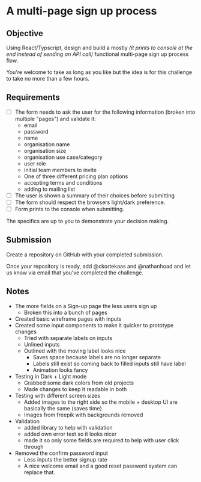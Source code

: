 # A multi-page sign up process

## Objective

Using React/Typscript, design and build a mostly _(it prints to console at the end instead of sending an API call)_ functional multi-page sign up process flow.

You're welcome to take as long as you like but the idea is for this challenge to take no more than a few hours.

## Requirements

- [ ] The form needs to ask the user for the following information (broken into multiple "pages") and validate it:
   - email
   - password
   - name
   - organisation name
   - organisation size
   - organisation use case/category
   - user role
   - initial team members to invite
   - One of three different pricing plan options
   - accepting terms and conditions
   - adding to mailing list
- [ ] The user is shown a summary of their choices before submitting
- [ ] The form should respect the browsers light/dark preference.
- [ ] Form prints to the console when submitting.

The specifics are up to you to demonstrate your decision making.

## Submission

Create a repository on GitHub with your completed submission.

Once your repository is ready, add @ckortekaas and @nathanhoad and let us know via email that you've completed the challenge.

## Notes

- The more fields on a Sign-up page the less users sign up
  - Broken this into a bunch of pages
- Created basic wireframe pages with inputs
- Created some input components to make it quicker to prototype changes
  - Tried with separate labels on inputs
  - Unlined inputs 
  - Outlined with the moving label looks nice
    - Saves space because labels are no longer separate
    - Labels still exist so coming back to filled inputs still have label
    - Animation looks fancy
- Testing in Dark + Light mode
  - Grabbed some dark colors from old projects
  - Made changes to keep it readable in both
- Testing with different screen sizes
  - Added images to the right side so the mobile + desktop UI are basically the same (saves time)
  - Images from freepik with backgrounds removed
- Validation
  - added library to help with validation
  - added own error text so it looks nicer
  - made it so only some fields are required to help with user click through
- Removed the confirm password input
  - Less inputs the better signup rate
  - A nice welcome email and a good reset password system can replace that.
